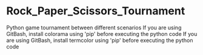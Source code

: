# Rock_Paper_Scissors_Tournament
Python game tournament between different scenarios
If you are using GitBash, install colorama using 'pip' before executing the python code
If you are using GitBash, install termcolor using 'pip' before executing the python code
